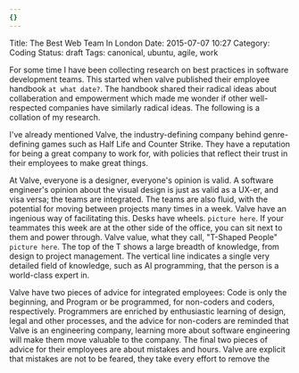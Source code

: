 ```yaml
---
{}
---
```


Title: The Best Web Team In London
Date: 2015-07-07 10:27
Category: Coding
Status: draft
Tags: canonical, ubuntu, agile, work


For some time I have been collecting research on best practices in software development teams.
This started when valve published their employee handbook `at what date?`. The handbook shared their radical ideas about collaberation and empowerment which made me wonder if other well-respected companies have similarly radical ideas. The following is a collation of my research.

I've already mentioned Valve, the industry-defining company behind genre-defining games such as Half Life and Counter Strike. They have a reputation for being a great company to work for, with policies that reflect their trust in their employees to make great things.

At Valve, everyone is a designer, everyone's opinion is valid. A software engineer's opinion about the visual design is just as valid as a UX-er, and visa versa; the teams are integrated. The teams are also fluid, with the potential for moving between projects many times in a week. Valve have an ingenious way of facilitating this. Desks have wheels. `picture here`. If your teammates this week are at the other side of the office, you can sit next to them and power through.
Valve value, what they call, "T-Shaped People" `picture here`. The top of the T shows a large breadth of knowledge, from design to project management. The vertical line indicates a single very detailed field of knowledge, such as AI programming, that the person is a world-class expert in.

Valve have two pieces of advice for integrated employees: Code is only the beginning, and Program or be programmed, for non-coders and coders, respectively.
Programmers are enriched by enthusiastic learning of design, legal and other processes, and the advice for non-coders are reminded that Valve is an engineering company, learning more about software engineering will make them move valuable to the company.
The final two pieces of advice for their employees are about mistakes and hours. Valve are explicit that mistakes are not to be feared, they take every effort to remove the
